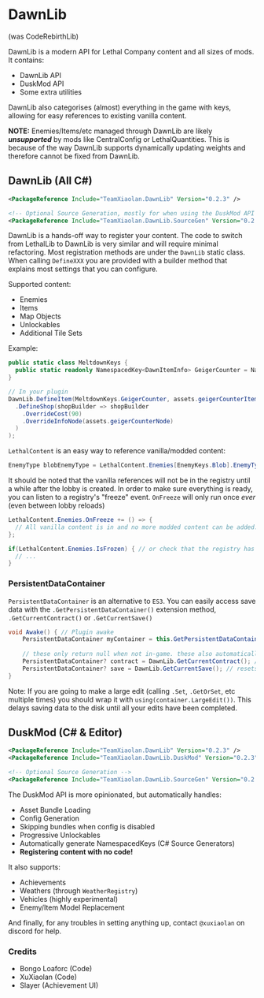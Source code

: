 # DawnLib

(was CodeRebirthLib)

DawnLib is a modern API for Lethal Company content and all sizes of mods. It contains:

- DawnLib API
- DuskMod API
- Some extra utilities

DawnLib also categorises (almost) everything in the game with keys, allowing for easy references to existing vanilla content.

**NOTE:** Enemies/Items/etc managed through DawnLib are likely **_unsupported_** by mods like CentralConfig or LethalQuantities.
This is because of the way DawnLib supports dynamically updating weights and therefore cannot be fixed from DawnLib.

## DawnLib (All C#)

```xml
<PackageReference Include="TeamXiaolan.DawnLib" Version="0.2.3" />

<!-- Optional Source Generation, mostly for when using the DuskMod API -->
<PackageReference Include="TeamXiaolan.DawnLib.SourceGen" Version="0.2.3" />
```

DawnLib is a hands-off way to register your content. The code to switch from LethalLib to DawnLib is very similar and will require minimal refactoring.
Most registration methods are under the `DawnLib` static class. When calling `DefineXXX` you are provided with a builder method that
explains most settings that you can configure.

Supported content:

- Enemies
- Items
- Map Objects
- Unlockables
- Additional Tile Sets

Example:

```csharp
public static class MeltdownKeys {
  public static readonly NamespacedKey<DawnItemInfo> GeigerCounter = NamespacedKey<DawnItemInfo>.From("facility_meltdown", "geiger_counter");
}

// In your plugin
DawnLib.DefineItem(MeltdownKeys.GeigerCounter, assets.geigerCounterItemDef, builder => builder
  .DefineShop(shopBuilder => shopBuilder
    .OverrideCost(90)
    .OverrideInfoNode(assets.geigerCounterNode)
  )
);
```

`LethalContent` is an easy way to reference vanilla/modded content:

```csharp
EnemyType blobEnemyType = LethalContent.Enemies[EnemyKeys.Blob].EnemyType;
```

It should be noted that the vanilla references will not be in the registry until a while after the lobby is created.
In order to make sure everything is ready, you can listen to a registry's "freeze" event.
`OnFreeze` will only run once _ever_ (even between lobby reloads)

```csharp
LethalContent.Enemies.OnFreeze += () => {
  // All vanilla content is in and no more modded content can be added.
};

if(LethalContent.Enemies.IsFrozen) { // or check that the registry has already been frozen
  // ...
}
```

### PersistentDataContainer

`PersistentDataContainer` is an alternative to `ES3`. You can easily access save data with the `.GetPersistentDataContainer()` extension method, `.GetCurrentContract()` or `.GetCurrentSave()`

```csharp
void Awake() { // Plugin awake
    PersistentDataContainer myContainer = this.GetPersistentDataContainer(); // use this however you want, note that 'this' is required to use the extension method in the Awake function.
    
    // these only return null when not in-game. these also automatically handle resetting the save
    PersistentDataContainer? contract = DawnLib.GetCurrentContract(); // resets on: getting fired and save deletion.
    PersistentDataContainer? save = DawnLib.GetCurrentSave(); // resets on: ONLY save deletion.
}
```

Note: If you are going to make a large edit (calling `.Set`, `.GetOrSet`, etc multiple times) you should wrap it with `using(container.LargeEdit())`. This delays saving data to the disk until all your edits have been completed.

## DuskMod (C# & Editor)

```xml
<PackageReference Include="TeamXiaolan.DawnLib" Version="0.2.3" />
<PackageReference Include="TeamXiaolan.DawnLib.DuskMod" Version="0.2.3" />

<!-- Optional Source Generation -->
<PackageReference Include="TeamXiaolan.DawnLib.SourceGen" Version="0.2.3" />
```

The DuskMod API is more opinionated, but automatically handles:

- Asset Bundle Loading
- Config Generation
- Skipping bundles when config is disabled
- Progressive Unlockables
- Automatically generate NamespacedKeys (C# Source Generators)
- **Registering content with no code!**

It also supports:

- Achievements
- Weathers (through `WeatherRegistry`)
- Vehicles (highly experimental)
- Enemy/Item Model Replacement

And finally, for any troubles in setting anything up, contact `@xuxiaolan` on discord for help.

### Credits

- Bongo Loaforc (Code)
- XuXiaolan (Code)
- Slayer (Achievement UI)

